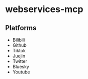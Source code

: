 # webservices-mcp

## Platforms

- Bilibili
- Github
- Tiktok
- Juejin
- Twitter
- Bluesky
- Youtube
